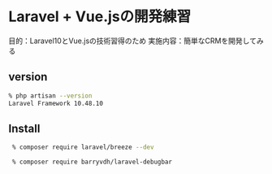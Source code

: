 # Laravel + Vue.jsの開発練習

目的：Laravel10とVue.jsの技術習得のため
実施内容：簡単なCRMを開発してみる

## version

```bash
% php artisan --version      
Laravel Framework 10.48.10
```

## Install

```bash
 % composer require laravel/breeze --dev
```

```bash
 % composer require barryvdh/laravel-debugbar
 ```